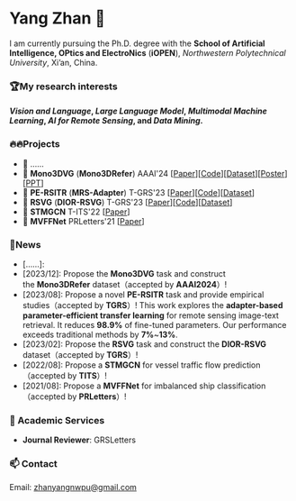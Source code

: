 # Yang Zhan 👋

I am currently pursuing the Ph.D. degree with the **School of Artificial Intelligence, OPtics and ElectroNics** (**iOPEN**), *Northwestern Polytechnical University*, Xi’an, China.

### 🏆My research interests
#### *Vision and Language*, *Large Language Model*, *Multimodal Machine Learning*, *AI for Remote Sensing*, and *Data Mining*.


### 🔥🔥Projects
- 🚀 ……
- 🚀 **Mono3DVG** (**Mono3DRefer**) AAAI'24 [[Paper](https://arxiv.org/abs/2312.08022)][[Code](https://github.com/ZhanYang-nwpu/Mono3DVG)][[Dataset](https://drive.google.com/drive/folders/1ICBv0SRbRIUnl_z8DVuH8lz7KQt580EI?usp=drive_link)][[Poster](https://pan.baidu.com/s/1jT3GWYWGPK2iSkP_kFDQ-A?pwd=yidy)][[PPT](https://pan.baidu.com/s/1kRszkeoeepRfpC9qTU7-Nw?pwd=ufwy)]
- 🚀 **PE-RSITR** (**MRS-Adapter**) T-GRS'23 [[Paper](https://ieeexplore.ieee.org/document/10231134)][[Code](https://github.com/ZhanYang-nwpu/PE-RSITR)][[Dataset](https://drive.google.com/drive/folders/1F6WBQB-1PLqABh-uDv9m-KPdChakWcWY?usp=sharing)]
- 🚀 **RSVG** (**DIOR-RSVG**) T-GRS'23 [[Paper](https://ieeexplore.ieee.org/document/10056343)][[Code](https://github.com/ZhanYang-nwpu/RSVG-pytorch)][[Dataset](https://drive.google.com/drive/folders/1hTqtYsC6B-m4ED2ewx5oKuYZV13EoJp_?usp=sharing)]
- 🚀 **STMGCN** T-ITS'22 [[Paper](https://ieeexplore.ieee.org/document/9868210)]
- 🚀 **MVFFNet** PRLetters'21 [[Paper](https://www.sciencedirect.com/science/article/pii/S0167865521002737)]

### 📢News
- [……]:
- [2023/12]: Propose the **Mono3DVG** task and construct the **Mono3DRefer** dataset（accepted by **AAAI2024**）! 
- [2023/08]: Propose a novel **PE-RSITR** task and provide empirical studies（accepted by **TGRS**）! This work explores the **adapter-based parameter-efficient transfer learning** for remote sensing image-text retrieval. It reduces **98.9\%** of fine-tuned parameters. Our performance exceeds traditional methods by **7\%**~**13\%**.
- [2023/02]: Propose the **RSVG** task and construct the **DIOR-RSVG** dataset（accepted by **TGRS**）!
- [2022/08]: Propose a **STMGCN** for vessel traffic flow prediction（accepted by **TITS**）!
- [2021/08]: Propose a **MVFFNet** for imbalanced ship classification（accepted by **PRLetters**）!

### 🌱 Academic Services 
- **Journal Reviewer**: GRSLetters

### 📫 Contact
Email: zhanyangnwpu@gmail.com

<!--
**ZhanYang-nwpu/ZhanYang-nwpu** is a ✨ _special_ ✨ repository because its `README.md` (this file) appears on your GitHub profile.

Here are some ideas to get you started:

- 🔭 I’m currently working on ...
- 🌱 I’m currently learning ...
- 👯 I’m looking to collaborate on ...
- 🤔 I’m looking for help with ...
- 💬 Ask me about ...
- 📫 How to reach me: ...
- 😄 Pronouns: ...
- ⚡ Fun fact: ...
-->
